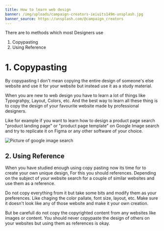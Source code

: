 ```yaml
---
title: How to learn web design
banner: /img/uploads/campaign-creators-ieiuits149m-unsplash.jpg
banner_source: https://unsplash.com/@campaign_creators
---
```

There are to methods which most Designers use

1. Copypasting
2. Using Reference

# **1. Copypasting**

By copypasting I don't mean copying the entire design of someone's else website and use it for your website but instead use it as a study material.

When you are new to web design you have to learn a lot of things like Typograhpy, Layout, Colors, etc. And the best way to learn all these thing is to copy the design of your favourite website made by professional designers.

Like for example if you want to learn how to design a product page search "product landing page" or "product page template" on Google Image search and try to replicate it on Figma or any other software of your choice.

![Picture of google image search](/img/uploads/screenshot_2021-03-31_14-41-25.png "Templates for marketing site")

## **2. Using Reference**

When you have studied enough using copy pasting now its time for to create your own unique design, For this you should references. Depending on the subject of your website search for a couple of similar websites and use them as a reference.

Do not copy everything from it but take some bits and modify them as your preferences. Like chaging the color pallate, font size, layout, etc. Make sure it doesn't look like any of those website and make it your own creation.

But be carefull do not copy the copyrighted content from any websites like images or content. You should never copypaste the design of others on your websites but using them as references is okay.